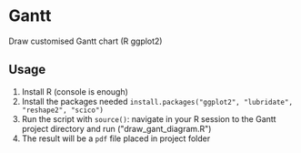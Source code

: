 # Gantt
Draw customised Gantt chart (R ggplot2)

## Usage
1. Install R (console is enough)
2. Install the packages needed `install.packages("ggplot2", "lubridate", "reshape2", "scico")`
3. Run the script with `source()`: navigate in your R session to the Gantt project directory and run ("draw_gant_diagram.R")
4. The result will be a `pdf` file placed in project folder
